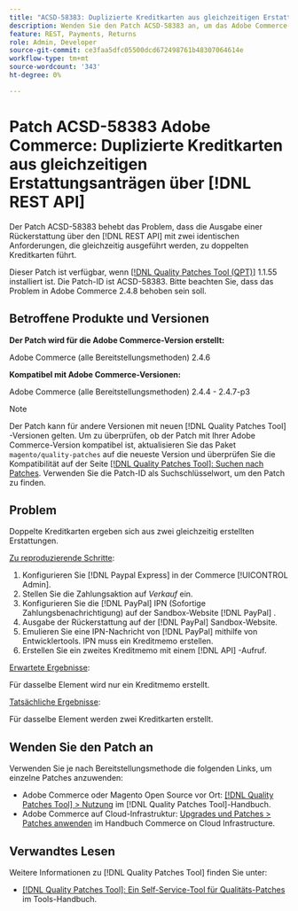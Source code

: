 ```yaml
---
title: "ACSD-58383: Duplizierte Kreditkarten aus gleichzeitigen Erstattungsanträgen via [!DNL REST API]"
description: Wenden Sie den Patch ACSD-58383 an, um das Adobe Commerce-Problem zu beheben, bei dem die Ausgabe einer Rückerstattung über den  [!DNL REST API] mit zwei identischen Anforderungen, die gleichzeitig ausgeführt werden, doppelte Kreditmemos erzeugt.
feature: REST, Payments, Returns
role: Admin, Developer
source-git-commit: ce3faa5dfc05500dcd672498761b48307064614e
workflow-type: tm+mt
source-wordcount: '343'
ht-degree: 0%

---
```



# Patch ACSD-58383 Adobe Commerce: Duplizierte Kreditkarten aus gleichzeitigen Erstattungsanträgen über [!DNL REST API]

Der Patch ACSD-58383 behebt das Problem, dass die Ausgabe einer Rückerstattung über den [!DNL REST API] mit zwei identischen Anforderungen, die gleichzeitig ausgeführt werden, zu doppelten Kreditkarten führt.

Dieser Patch ist verfügbar, wenn [[!DNL Quality Patches Tool (QPT)]](/help/tools/quality-patches-tool/quality-patches-tool-to-self-serve-quality-patches.md) 1.1.55 installiert ist. Die Patch-ID ist ACSD-58383. Bitte beachten Sie, dass das Problem in Adobe Commerce 2.4.8 behoben sein soll.

## Betroffene Produkte und Versionen

**Der Patch wird für die Adobe Commerce-Version erstellt:**

Adobe Commerce (alle Bereitstellungsmethoden) 2.4.6

**Kompatibel mit Adobe Commerce-Versionen:**

Adobe Commerce (alle Bereitstellungsmethoden) 2.4.4 - 2.4.7-p3


>[!NOTE]
>
>Der Patch kann für andere Versionen mit neuen [!DNL Quality Patches Tool] -Versionen gelten. Um zu überprüfen, ob der Patch mit Ihrer Adobe Commerce-Version kompatibel ist, aktualisieren Sie das Paket `magento/quality-patches` auf die neueste Version und überprüfen Sie die Kompatibilität auf der Seite [[!DNL Quality Patches Tool]: Suchen nach Patches](https://experienceleague.adobe.com/tools/commerce-quality-patches/index.html). Verwenden Sie die Patch-ID als Suchschlüsselwort, um den Patch zu finden.

## Problem

Doppelte Kreditkarten ergeben sich aus zwei gleichzeitig erstellten Erstattungen.

<u>Zu reproduzierende Schritte</u>:

1. Konfigurieren Sie [!DNL Paypal Express] in der Commerce [!UICONTROL Admin].
1. Stellen Sie die Zahlungsaktion auf *Verkauf* ein.
1. Konfigurieren Sie die [!DNL PayPal] IPN (Sofortige Zahlungsbenachrichtigung) auf der Sandbox-Website [!DNL PayPal] .
1. Ausgabe der Rückerstattung auf der [!DNL PayPal] Sandbox-Website.
1. Emulieren Sie eine IPN-Nachricht von [!DNL PayPal] mithilfe von Entwicklertools. IPN muss ein Kreditmemo erstellen.
1. Erstellen Sie ein zweites Kreditmemo mit einem [!DNL API] -Aufruf.

<u>Erwartete Ergebnisse</u>:

Für dasselbe Element wird nur ein Kreditmemo erstellt.


<u>Tatsächliche Ergebnisse</u>:

Für dasselbe Element werden zwei Kreditkarten erstellt.

## Wenden Sie den Patch an

Verwenden Sie je nach Bereitstellungsmethode die folgenden Links, um einzelne Patches anzuwenden:

* Adobe Commerce oder Magento Open Source vor Ort: [[!DNL Quality Patches Tool] > Nutzung](/help/tools/quality-patches-tool/usage.md) im [!DNL Quality Patches Tool]-Handbuch.
* Adobe Commerce auf Cloud-Infrastruktur: [Upgrades und Patches > Patches anwenden](https://experienceleague.adobe.com/docs/commerce-cloud-service/user-guide/develop/upgrade/apply-patches.html) im Handbuch Commerce on Cloud Infrastructure.


## Verwandtes Lesen

Weitere Informationen zu [!DNL Quality Patches Tool] finden Sie unter:

* [[!DNL Quality Patches Tool]: Ein Self-Service-Tool für Qualitäts-Patches](/help/tools/quality-patches-tool/quality-patches-tool-to-self-serve-quality-patches.md) im Tools-Handbuch.
